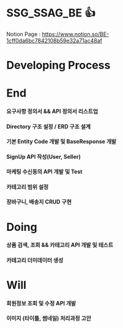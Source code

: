 # SSG_SSAG_BE 👍


Notion Page : https://www.notion.so/BE-1cff0da6bc7842108b59e32a71ac48af


# Developing Process

# End
#### 요구사항 정의서 && API 정의서 리스트업
#### Directory 구조 설정 / ERD 구조 설계
#### 기본 Entity Code 개발 및 BaseResponse 개발
#### SignUp API 작성(User, Seller)
#### 마케팅 수신동의 API 개발 및 Test
#### 카테고리 범위 설정
#### 장바구니, 배송지 CRUD 구현



# Doing
#### 상품 검색, 조회 && 카테고리 API 개발 및 테스트
#### 카테고리 더미데이터 생성


# Will
#### 회원정보 조회 및 수정 API 개발
#### 이미지 (타이틀, 썸네일) 처리과정 고안
